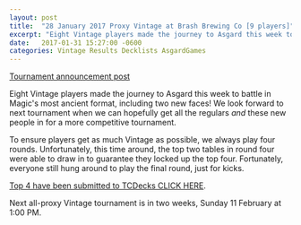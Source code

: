 ```yaml
---
layout: post
title:  "28 January 2017 Proxy Vintage at Brash Brewing Co [9 players]"
excerpt: "Eight Vintage players made the journey to Asgard this week to battle in Magic's most ancient format, including two new faces! We look forward to next tournament when we can hopefully get all the regulars and these new people in for a more competitive tournament."
date:   2017-01-31 15:27:00 -0600
categories: Vintage Results Decklists AsgardGames
---
```

[Tournament announcement post](http://themanadrain.com/topic/953/28-january-2017-fortnightly-vintage-at-asgard-games-w-beer)

Eight Vintage players made the journey to Asgard this week to battle in Magic's most ancient format, including two new faces! We look forward to next tournament when we can hopefully get all the regulars *and* these new people in for a more competitive tournament.

To ensure players get as much Vintage as possible, we always play four rounds. Unfortunately, this time around, the top two tables in round four were able to draw in to guarantee they locked up the top four. Fortunately, everyone still hung around to play the final round, just for kicks.

[Top 4 have been submitted to TCDecks CLICK HERE](http://www.tcdecks.net/deck.php?id=21975). 

Next all-proxy Vintage tournament is in two weeks, Sunday 11 February at 1:00 PM.